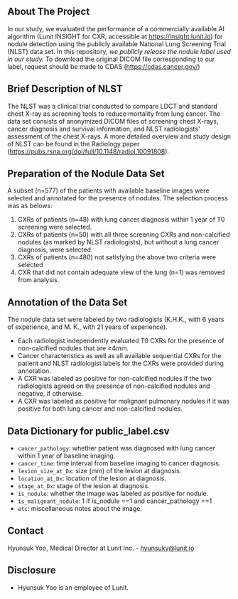 ## About The Project

In our study, we evaluated the performance of a commercially available AI algorithm (Lunit INSIGHT for CXR, accessible at https://insight.lunit.io) for nodule detection using the publicly available National Lung Screening Trial (NLST) data set. In this repository, *we publicly release the nodule label used in our study.* To download the original DICOM file corresponding to our label, request should be made to CDAS (https://cdas.cancer.gov/)

## Brief Description of NLST 

The NLST was a clinical trial conducted to compare LDCT and standard chest X-ray as screening tools to reduce mortality from lung cancer. The data set consists of anonymized DICOM files of screening chest X-rays, cancer diagnosis and survival information, and NLST radiologists' assessment of the chest X-rays. A more detailed overview and study design of NLST can be found in the Radiology paper (https://pubs.rsna.org/doi/full/10.1148/radiol.10091808). 

## Preparation of the Nodule Data Set

A subset (n=577) of the patients with available baseline images were selected and annotated for the presence of nodules. The selection process was as belows:

1. CXRs of patients (n=48) with lung cancer diagnosis within 1 year of T0 screening were selected. 
2. CXRs of patients (n=50) with all three screening CXRs and non-calcified nodules (as marked by NLST radiologists), but without a lung cancer diagnosis, were selected.
3. CXRs of patients (n=480) not satisfying the above two criteria were selected
4. CXR that did not contain adequate view of the lung (n=1) was removed from analysis.

## Annotation of the Data Set
The nodule data set were labeled by two radiologists (K.H.K., with 6 years of experience, and M. K., with 21 years of experience). 

* Each radiologist independently evaluated T0 CXRs for the presence of non-calcified nodules that are ≥4mm.
* Cancer characteristics as well as all available sequential CXRs for the patient and NLST radiologist labels for the CXRs were provided during annotation.
* A CXR was labeled as positive for non-calcified nodules if the two radiologists agreed on the presence of non-calcified nodules and negative, if otherwise. 
* A CXR was labeled as positive for malignant pulmonary nodules if it was positive for both lung cancer and non-calcified nodules.

## Data Dictionary for public_label.csv
* `cancer_pathology`: whether patient was diagnosed with lung cancer within 1 year of baseline imaging.
* `cancer_time`: time interval from baseline imaging to cancer diagnosis.
* `lesion_size_at_Dx`: size (mm) of the lesion at diagnosis.
* `location_at_Dx`: location of the lesion at diagnosis.
* `stage_at_Dx`: stage of the lesion at diagnosis.
* `is_nodule`: whether the image was labeled as positive for nodule.
* `is_malignant_nodule`: 1 if is_nodule ==1 and cancer_pathology ==1
*  `etc`: miscellaneous notes about the image.

## Contact
Hyunsuk Yoo, Medical Director at Lunit Inc. - hyunsuky@lunit.io

## Disclosure
* Hyunsuk Yoo is an employee of Lunit. 
